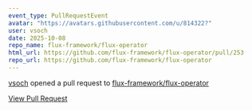 ```yaml
---
event_type: PullRequestEvent
avatar: "https://avatars.githubusercontent.com/u/814322?"
user: vsoch
date: 2025-10-08
repo_name: flux-framework/flux-operator
html_url: https://github.com/flux-framework/flux-operator/pull/253
repo_url: https://github.com/flux-framework/flux-operator
---
```


<a href='https://github.com/vsoch' target='_blank'>vsoch</a> opened a pull request to <a href='https://github.com/flux-framework/flux-operator' target='_blank'>flux-framework/flux-operator</a>

<a href='https://github.com/flux-framework/flux-operator/pull/253' target='_blank'>View Pull Request</a>